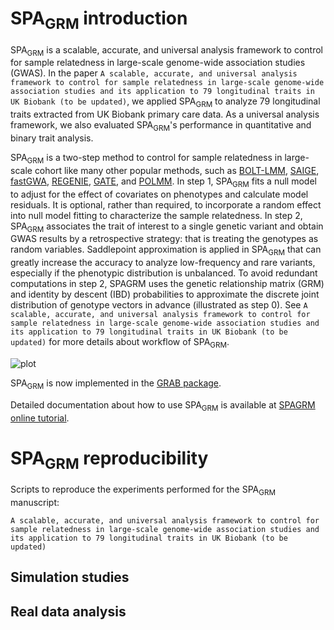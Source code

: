 # SPA<sub>GRM</sub> introduction

SPA<sub>GRM</sub> is a scalable, accurate, and universal analysis framework to control for sample relatedness in large-scale genome-wide association studies (GWAS). In the paper ```A scalable, accurate, and universal analysis framework to control for sample relatedness in large-scale genome-wide association studies and its application to 79 longitudinal traits in UK Biobank (to be updated)```, we applied SPA<sub>GRM</sub> to analyze 79 longitudinal traits extracted from UK Biobank primary care data. As a universal analysis framework, we also evaluated SPA<sub>GRM</sub>'s performance in quantitative and binary trait analysis. 

SPA<sub>GRM</sub> is a two-step method to control for sample relatedness in large-scale cohort like many other popular methods, such as [BOLT-LMM](https://alkesgroup.broadinstitute.org/BOLT-LMM/BOLT-LMM_manual.html), [SAIGE](https://saigegit.github.io/SAIGE-doc/), [fastGWA](https://yanglab.westlake.edu.cn/software/gcta/#Overview), [REGENIE](https://rgcgithub.github.io/regenie/), [GATE](https://github.com/weizhou0/GATE), and [POLMM](https://github.com/WenjianBI/POLMM). In step 1, SPA<sub>GRM</sub> fits a null model to adjust for the effect of covariates on phenotypes and calculate model residuals. It is optional, rather than required, to incorporate a random effect into null model fitting to characterize the sample relatedness. In step 2, SPA<sub>GRM</sub> associates the trait of interest to a single genetic variant and obtain GWAS results by a retrospective strategy: that is treating the genotypes as random variables. Saddlepoint approximation is applied in SPA<sub>GRM</sub> that can greatly increase the accuracy to analyze low-frequency and rare variants, especially if the phenotypic distribution is unbalanced. To avoid redundant computations in step 2, SPAGRM uses the genetic relationship matrix (GRM) and identity by descent (IBD) probabilities to approximate the discrete joint distribution of genotype vectors in advance (illustrated as step 0). See ```A scalable, accurate, and universal analysis framework to control for sample relatedness in large-scale genome-wide association studies and its application to 79 longitudinal traits in UK Biobank (to be updated)``` for more details about workflow of SPA<sub>GRM</sub>.

![plot](https://github.com/Fantasy-XuHe/SPAGRM/blob/main/pictures/workfolw%20of%20SPAGRM.png)

SPA<sub>GRM</sub> is now implemented in the [GRAB package](https://wenjianbi.github.io/grab.github.io/).

Detailed documentation about how to use SPA<sub>GRM</sub> is available at [SPAGRM online tutorial](https://fantasy-xuhe.github.io/SPAGRM.github.io/).

# SPA<sub>GRM</sub> reproducibility

Scripts to reproduce the experiments performed for the SPA<sub>GRM</sub> manuscript:

```A scalable, accurate, and universal analysis framework to control for sample relatedness in large-scale genome-wide association studies and its application to 79 longitudinal traits in UK Biobank (to be updated)```

## Simulation studies


## Real data analysis

